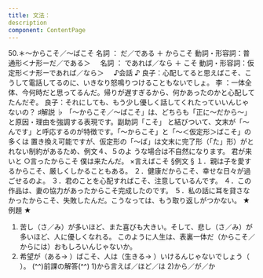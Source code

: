 ```yaml
---
title: 文法：
description
component: ContentPage
---
```



50.＊～からこそ／～ばこそ
名詞 ： だ／である ＋ からこそ
動詞・形容詞：普通形＜ナ形ーだ／である＞    
名詞 ： であれば／なら ＋ こそ
動詞・形容詞：仮定形＜ナ形ーであれば／なら＞    
♪会話 ♪
良子：心配してると思えばこそ、こうして電話してるのに、いきなり怒鳴りつけることもないでしょ。 李 ：一体全体、今何時だと思ってるんだ。帰りが遅すぎるから、何かあったのかと心配してたんだぞ。 良子：それにしても、もう少し優しく話してくれたっていいんじゃないの？
♯解説 ♭
「～からこそ／～ばこそ」は、どちらも「正に～だから～」と原因・理由を強調する表現です。副助詞「こそ」 と結びついて、文末が「～んです」と呼応するのが特徴です。「～からこそ」と「～＜仮定形＞ばこそ」の多くは 置き換え可能ですが、仮定形の「～ば」は文末に完了形（「た」形）がとれない制約があるため、例文４、５のよ うな場合は不自然になります。
君が来いと ○言ったからこそ 僕は来たんだ。
×言えばこそ
§例文 §
１．親は子を愛するからこそ、厳しくしかることもある。
２．健康だからこそ、幸せな日々が過ごせるのよ。
３．君のことを心配すればこそ、注意しているんです。
４．この作品は、妻の協力があったからこそ完成したのです。
５．私の話に耳を貸さなかったからこそ、失敗したんだ。こうなっては、もう取り返しがつかない。
★例題 ★
1) 苦し（さ／み）が多いほど、また喜びも大きい。そして、悲し（さ／み）が多いほど、人に優しくなれる。
このように人生は、表裏一体だ（からこそ／からには）おもしろいんじゃないか。
2) 希望が（ある→ ）ばこそ、人は（生きる→ ）いけるんじゃないでしょう（ ）。
(^^)前課の解答(^^)
1)から言えば／ほど／は
2)から／が／か
